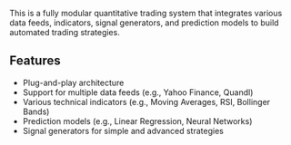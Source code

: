 
This is a fully modular quantitative trading system that integrates various data feeds, indicators, signal generators, and prediction models to build automated trading strategies.

## Features
- Plug-and-play architecture
- Support for multiple data feeds (e.g., Yahoo Finance, Quandl)
- Various technical indicators (e.g., Moving Averages, RSI, Bollinger Bands)
- Prediction models (e.g., Linear Regression, Neural Networks)
- Signal generators for simple and advanced strategies